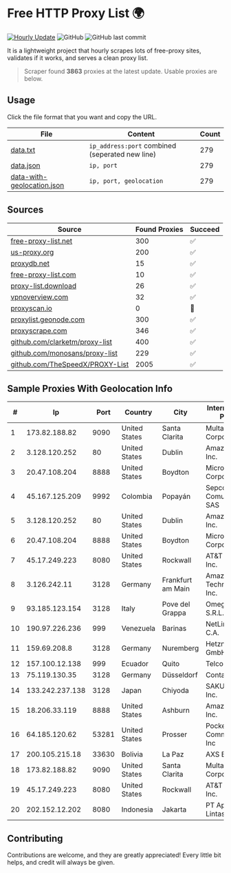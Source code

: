 
# Free HTTP Proxy List 🌍

[![Hourly Update](https://github.com/mertguvencli/http-proxy-list/actions/workflows/main.yml/badge.svg?branch=main)](https://github.com/mertguvencli/http-proxy-list/actions/workflows/main.yml)
![GitHub](https://img.shields.io/github/license/mertguvencli/http-proxy-list)
![GitHub last commit](https://img.shields.io/github/last-commit/mertguvencli/http-proxy-list)

It is a lightweight project that hourly scrapes lots of free-proxy sites, validates if it works, and serves a clean proxy list.


> Scraper found **3863** proxies at the latest update. Usable proxies are below.

## Usage

Click the file format that you want and copy the URL.


|File|Content|Count|
|----|-------|-----|
|[data.txt](https://raw.githubusercontent.com/mertguvencli/http-proxy-list/main/proxy-list/data.txt)|`ip_address:port` combined (seperated new line)|279|
|[data.json](https://raw.githubusercontent.com/mertguvencli/http-proxy-list/main/proxy-list/data.json)|`ip, port`|279|
|[data-with-geolocation.json](https://raw.githubusercontent.com/mertguvencli/http-proxy-list/main/proxy-list/data-with-geolocation.json)|`ip, port, geolocation`|279|

## Sources

|Source|Found Proxies|Succeed|
|------|-------------|-------|
|[free-proxy-list.net](https://free-proxy-list.net)|300|✅|
|[us-proxy.org](https://www.us-proxy.org)|200|✅|
|[proxydb.net](http://proxydb.net)|15|✅|
|[free-proxy-list.com](https://free-proxy-list.com/?page=&port=&type%5B%5D=http&type%5B%5D=https&up_time=0&search=Search)|10|✅|
|[proxy-list.download](https://www.proxy-list.download/HTTP)|26|✅|
|[vpnoverview.com](https://vpnoverview.com/privacy/anonymous-browsing/free-proxy-servers)|32|✅|
|[proxyscan.io](https://www.proxyscan.io)|0|🚫|
|[proxylist.geonode.com](https://proxylist.geonode.com/api/proxy-list?limit=300&page=1&sort_by=lastChecked&sort_type=desc&protocols=http,https)|300|✅|
|[proxyscrape.com](https://api.proxyscrape.com/v2/?request=displayproxies&protocol=http&timeout=10000&country=all&ssl=all&anonymity=all)|346|✅|
|[github.com/clarketm/proxy-list](https://raw.githubusercontent.com/clarketm/proxy-list/master/proxy-list-raw.txt)|400|✅|
|[github.com/monosans/proxy-list](https://raw.githubusercontent.com/monosans/proxy-list/main/proxies/http.txt)|229|✅|
|[github.com/TheSpeedX/PROXY-List](https://raw.githubusercontent.com/TheSpeedX/PROXY-List/master/http.txt)|2005|✅|


## Sample Proxies With Geolocation Info

|#|Ip|Port|Country|City|Internet Service Provider|
|-|--|----|-------|----|-------------------------|
|1|173.82.188.82|9090|United States|Santa Clarita|Multacom Corporation|
|2|3.128.120.252|80|United States|Dublin|Amazon.com, Inc.|
|3|20.47.108.204|8888|United States|Boydton|Microsoft Corporation|
|4|45.167.125.209|9992|Colombia|Popayán|Sepcom Comunicaciones SAS|
|5|3.128.120.252|80|United States|Dublin|Amazon.com, Inc.|
|6|20.47.108.204|8888|United States|Boydton|Microsoft Corporation|
|7|45.17.249.223|8080|United States|Rockwall|AT&T Services, Inc.|
|8|3.126.242.11|3128|Germany|Frankfurt am Main|Amazon Technologies Inc.|
|9|93.185.123.154|3128|Italy|Pove del Grappa|Omegacom S.R.L.S.|
|10|190.97.226.236|999|Venezuela|Barinas|NetLink América C.A.|
|11|159.69.208.8|3128|Germany|Nuremberg|Hetzner Online GmbH|
|12|157.100.12.138|999|Ecuador|Quito|Telconet S.A|
|13|75.119.130.35|3128|Germany|Düsseldorf|Contabo GmbH|
|14|133.242.237.138|3128|Japan|Chiyoda|SAKURA Internet Inc.|
|15|18.206.33.119|8888|United States|Ashburn|Amazon.com, Inc.|
|16|64.185.120.62|53281|United States|Prosser|Pocketinet Communications, Inc|
|17|200.105.215.18|33630|Bolivia|La Paz|AXS Bolivia S. A.|
|18|173.82.188.82|9090|United States|Santa Clarita|Multacom Corporation|
|19|45.17.249.223|8080|United States|Rockwall|AT&T Services, Inc.|
|20|202.152.12.202|8080|Indonesia|Jakarta|PT Aplikanusa Lintasarta|



## Contributing

Contributions are welcome, and they are greatly appreciated! Every
little bit helps, and credit will always be given.

